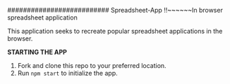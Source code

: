 ########################## Spreadsheet-App
!!~~~~~~In browser spreadsheet application

This application seeks to recreate popular spreadsheet applications in the browser.


**STARTING THE APP**
1. Fork and clone this repo to your preferred location.
2. Run ```npm start``` to initialize the app.
